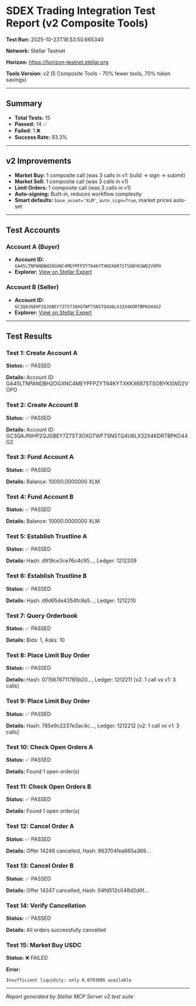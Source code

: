# SDEX Trading Integration Test Report (v2 Composite Tools)

**Test Run:** 2025-10-23T18:53:50.665340

**Network:** Stellar Testnet

**Horizon:** https://horizon-testnet.stellar.org

**Tools Version:** v2 (5 Composite Tools - 70% fewer tools, 70% token savings)

---

## Summary

- **Total Tests:** 15
- **Passed:** 14 ✅
- **Failed:** 1 ❌
- **Success Rate:** 93.3%

---

## v2 Improvements

- **Market Buy:** 1 composite call (was 3 calls in v1: build → sign → submit)
- **Market Sell:** 1 composite call (was 3 calls in v1)
- **Limit Orders:** 1 composite call (was 3 calls in v1)
- **Auto-signing:** Built-in, reduces workflow complexity
- **Smart defaults:** `base_asset='XLM'`, `auto_sign=True`, market prices auto-set

---

## Test Accounts

### Account A (Buyer)
- **Account ID:** `GA45LTNPANDBH2OGXNC4MEYPFPZYT64KYTXKKX6R7STSOBYKSWD2VOPO`
- **Explorer:** [View on Stellar Expert](https://stellar.expert/explorer/testnet/account/GA45LTNPANDBH2OGXNC4MEYPFPZYT64KYTXKKX6R7STSOBYKSWD2VOPO)

### Account B (Seller)
- **Account ID:** `GC3QAJNIHP2QJGBEY7Z7ST3OXGTWFTSNSTQ4U6LX32X4KDRTBPKO44G2`
- **Explorer:** [View on Stellar Expert](https://stellar.expert/explorer/testnet/account/GC3QAJNIHP2QJGBEY7Z7ST3OXGTWFTSNSTQ4U6LX32X4KDRTBPKO44G2)

---

## Test Results

### Test 1: Create Account A

**Status:** ✅ PASSED

**Details:** Account ID: GA45LTNPANDBH2OGXNC4MEYPFPZYT64KYTXKKX6R7STSOBYKSWD2VOPO


### Test 2: Create Account B

**Status:** ✅ PASSED

**Details:** Account ID: GC3QAJNIHP2QJGBEY7Z7ST3OXGTWFTSNSTQ4U6LX32X4KDRTBPKO44G2


### Test 3: Fund Account A

**Status:** ✅ PASSED

**Details:** Balance: 10000.0000000 XLM


### Test 4: Fund Account B

**Status:** ✅ PASSED

**Details:** Balance: 10000.0000000 XLM


### Test 5: Establish Trustline A

**Status:** ✅ PASSED

**Details:** Hash: d919ce3ce76c4c95..., Ledger: 1212209


### Test 6: Establish Trustline B

**Status:** ✅ PASSED

**Details:** Hash: d9d65de4354fc9a5..., Ledger: 1212210


### Test 7: Query Orderbook

**Status:** ✅ PASSED

**Details:** Bids: 1, Asks: 10


### Test 8: Place Limit Buy Order

**Status:** ✅ PASSED

**Details:** Hash: 0715678711785b20..., Ledger: 1212211 [v2: 1 call vs v1: 3 calls]


### Test 9: Place Limit Buy Order

**Status:** ✅ PASSED

**Details:** Hash: 785e9c2237e3ac4c..., Ledger: 1212212 [v2: 1 call vs v1: 3 calls]


### Test 10: Check Open Orders A

**Status:** ✅ PASSED

**Details:** Found 1 open order(s)


### Test 11: Check Open Orders B

**Status:** ✅ PASSED

**Details:** Found 1 open order(s)


### Test 12: Cancel Order A

**Status:** ✅ PASSED

**Details:** Offer 14246 cancelled, Hash: 963704fea665a369...


### Test 13: Cancel Order B

**Status:** ✅ PASSED

**Details:** Offer 14247 cancelled, Hash: 04fd512c048d2d6f...


### Test 14: Verify Cancellation

**Status:** ✅ PASSED

**Details:** All orders successfully cancelled


### Test 15: Market Buy USDC

**Status:** ❌ FAILED

**Error:**
```
Insufficient liquidity: only 0.0793905 available
```


---


*Report generated by Stellar MCP Server v2 test suite*